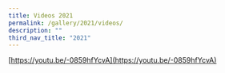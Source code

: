 ```yaml
---
title: Videos 2021
permalink: /gallery/2021/videos/
description: ""
third_nav_title: "2021"
---
```


[https://youtu.be/-0859hfYcvA](https://youtu.be/-0859hfYcvA)